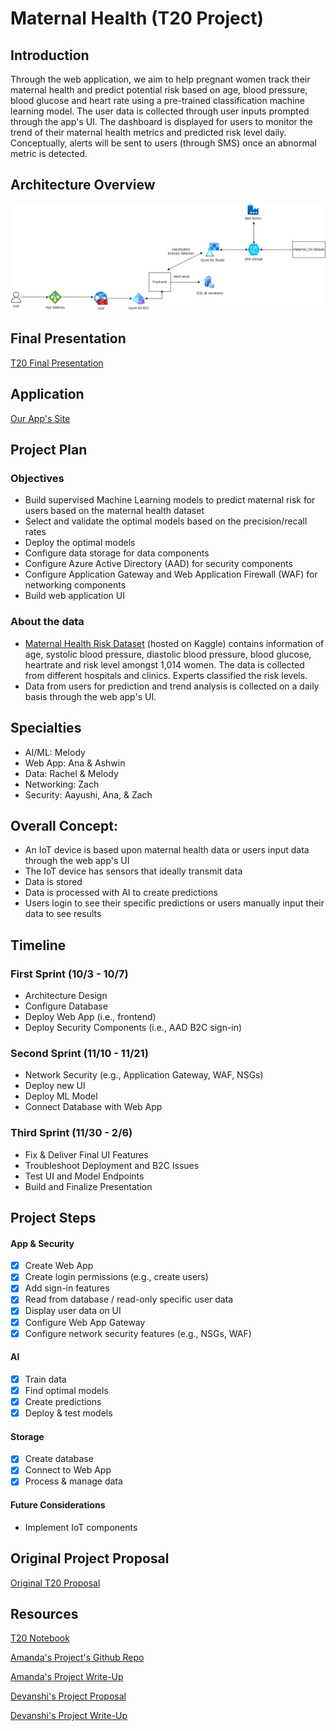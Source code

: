 # Maternal Health (T20 Project)

## Introduction
Through the web application, we aim to help pregnant women track their maternal health and predict potential risk based on age, blood pressure, blood glucose and heart rate using a pre-trained classification machine learning model. The user data is collected through user inputs prompted through the app's UI. The dashboard is displayed for users to monitor the trend of their maternal health metrics and predicted risk level daily. Conceptually, alerts will be sent to users (through SMS) once an abnormal metric is detected.

## Architecture Overview
![MicrosoftTeams-image (2)1](diagrams/T20_ADS_V2.drawio.png)

## Final Presentation
[T20 Final Presentation](https://microsoft-my.sharepoint.com/:p:/p/aayushimehta/EeIL2VVQYJVFiYJBkvFOBV0BpFT7SJDiFGi-wazcyVO4BQ?e=YPrI0q)

## Application
[Our App's Site](https://red-desert-03c280310.2.azurestaticapps.net/)


## Project Plan
### Objectives
* Build supervised Machine Learning models to predict maternal risk for users based on the maternal health dataset
* Select and validate the optimal models based on the precision/recall rates
* Deploy the optimal models
* Configure data storage for data components
* Configure Azure Active Directory (AAD) for security components
* Configure Application Gateway and Web Application Firewall (WAF) for networking components
* Build web application UI

### About the data
* [Maternal Health Risk Dataset](https://www.kaggle.com/datasets/csafrit2/maternal-health-risk-data) (hosted on Kaggle) contains information of age, systolic blood pressure, diastolic blood pressure, blood glucose, heartrate and risk level amongst 1,014 women. The data is collected from different hospitals and clinics. Experts classified the risk levels.
* Data from users for prediction and trend analysis is collected on a daily basis through the web app's UI.


## Specialties
- AI/ML: Melody
- Web App: Ana & Ashwin
- Data: Rachel & Melody
- Networking: Zach
- Security: Aayushi, Ana, & Zach


## Overall Concept:
- An IoT device is based upon maternal health data or users input data through the web app's UI
- The IoT device has sensors that ideally transmit data
- Data is stored
- Data is processed with AI to create predictions
- Users login to see their specific predictions or users manually input their data to see results


## Timeline
### First Sprint (10/3 - 10/7)
- Architecture Design
- Configure Database
- Deploy Web App (i.e., frontend)
- Deploy Security Components (i.e., AAD B2C sign-in)
### Second Sprint (11/10 - 11/21)
- Network Security (e.g., Application Gateway, WAF, NSGs)
- Deploy new UI
- Deploy ML Model
- Connect Database with Web App
### Third Sprint (11/30 - 2/6)
- Fix & Deliver Final UI Features
- Troubleshoot Deployment and B2C Issues
- Test UI and Model Endpoints
- Build and Finalize Presentation


## Project Steps
#### App & Security
- [X] Create Web App
- [X] Create login permissions (e.g., create users)
- [X] Add sign-in features
- [X] Read from database / read-only specific user data
- [X] Display user data on UI
- [X] Configure Web App Gateway
- [X] Configure network security features (e.g., NSGs, WAF)
#### AI
- [X] Train data
- [X] Find optimal models
- [X] Create predictions
- [X] Deploy & test models
#### Storage
- [X] Create database
- [X] Connect to Web App
- [X] Process & manage data
#### Future Considerations
- Implement IoT components

## Original Project Proposal
[Original T20 Proposal](https://microsoft-my.sharepoint.com/:w:/p/wanchenliu/EcsrYwyAj69AnhiXRGwDBh4BdOyCXd6ZhlzMOdW-g8Uldw?e=GXkAah)

## Resources
[T20 Notebook](https://microsoft-my.sharepoint.com/:o:/p/ashwinse/EogkyHHf01BPg6eagl_1lB0BNoCmUrUQUJMD_Ev7TIAf5g?e=bfvpi3)

[Amanda's Project's Github Repo](https://github.com/wongamanda/image-captioning)

[Amanda's Project Write-Up](https://towardsdatascience.com/building-a-deep-learning-image-captioning-model-on-azure-b14ce4682fbf)

[Devanshi's Project Proposal](https://microsoft-my.sharepoint.com/:w:/p/dthakar/EeFrZf0ZpdlBlt4MBYVc_1gBspeGARu8fmS8PoOIv08JoA)

[Devanshi's Project Write-Up](https://devanshithakar.medium.com/create-your-own-vehicle-recognition-system-with-azure-custom-vision-7d3ad14fd43)
